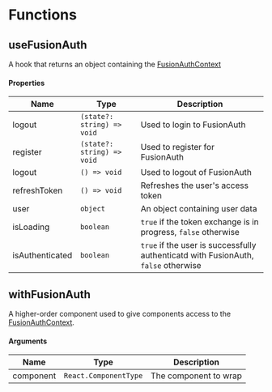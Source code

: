 # Functions

## useFusionAuth

A hook that returns an object containing the [FusionAuthContext](context.md#fusionauthcontext)

#### Properties

| Name            | Type                       | Description                                                                        |
| --------------- | -------------------------- | ---------------------------------------------------------------------------------- |
| logout          | `(state?: string) => void` | Used to login to FusionAuth                                                        |
| register        | `(state?: string) => void` | Used to register for FusionAuth                                                    |
| logout          | `() => void`               | Used to logout of FusionAuth                                                       |
| refreshToken    | `() => void`               | Refreshes the user's access token                                                  |
| user            | `object`                   | An object containing user data                                                     |
| isLoading       | `boolean`                  | `true` if the token exchange is in progress, `false` otherwise                     |
| isAuthenticated | `boolean`                  | `true` if the user is successfully authenticatd with FusionAuth, `false` otherwise |

## withFusionAuth

A higher-order component used to give components access to the [FusionAuthContext](context.md#fusionauthcontext).

#### Arguments

| Name      | Type                  | Description           |
| --------- | --------------------- | --------------------- |
| component | `React.ComponentType` | The component to wrap |
